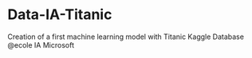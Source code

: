 # Data-IA-Titanic
Creation of a first machine learning model with Titanic Kaggle Database
@ecole IA Microsoft
